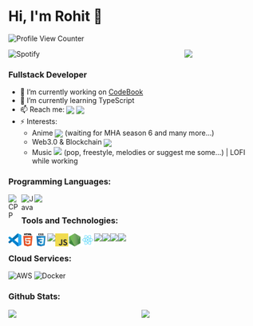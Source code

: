 # Hi, I'm Rohit 👋

![Profile View Counter](https://komarev.com/ghpvc/?username=the-shyguy)

<img align="right" width="30%" src="https://c.tenor.com/cpkRSSElsQAAAAAC/silent-voice-walk.gif" />

![Spotify](https://spotify-recently-played-readme.vercel.app/api?user=31jo4egarug4nazkg5magdpcjbnu&count=1)
  
### Fullstack Developer

- 🔭 I’m currently working on [CodeBook](https://github.com/the-shyguy/code-book)
- 🌱 I’m currently learning TypeScript
- 📫 Reach me: [<img align="center" src="https://img.icons8.com/external-justicon-lineal-color-justicon/26/000000/external-linkedin-social-media-justicon-lineal-color-justicon.png"/>](https://www.linkedin.com/in/rohit-singh-861743159/) [<img align="center" src="https://img.icons8.com/cotton/26/000000/twitter.png"/>](https://twitter.com/Rohit70898777)
- ⚡ Interests:
  - Anime <img width="20px" align="center" src="https://img.icons8.com/dusk/26/000000/naruto.png"/> (waiting for MHA season 6 and many more...)
  - Web3.0 & Blockchain <img align="center" src="https://img.icons8.com/external-vitaliy-gorbachev-lineal-color-vitaly-gorbachev/20/000000/external-blockchain-cryptocurrency-vitaliy-gorbachev-lineal-color-vitaly-gorbachev-1.png"/>
  - Music <img src="https://img.icons8.com/office/20/000000/musical-notes.png"/> (pop, freestyle, melodies or suggest me some...) | LOFI while working

### Programming Languages:

<img align="left" alt="CPP" width="26px" src="https://raw.githubusercontent.com/jmnote/z-icons/master/svg/cpp.svg" />
<img align="left" alt="Java" width="26px" src="https://raw.githubusercontent.com/jmnote/z-icons/master/svg/java.svg"/>
<img src="https://img.icons8.com/color/26/000000/python--v1.png"/>

### Tools and Technologies:

<img align="left" alt="Visual Studio Code" width="26px" src="https://raw.githubusercontent.com/github/explore/80688e429a7d4ef2fca1e82350fe8e3517d3494d/topics/visual-studio-code/visual-studio-code.png" />
<img align="left" alt="HTML5" width="26px" src="https://raw.githubusercontent.com/github/explore/80688e429a7d4ef2fca1e82350fe8e3517d3494d/topics/html/html.png" />
<img align="left" alt="CSS3" width="26px" src="https://raw.githubusercontent.com/github/explore/80688e429a7d4ef2fca1e82350fe8e3517d3494d/topics/css/css.png" />
<img align="left" src="https://img.icons8.com/color/26/000000/sass.png"/>
<img align="left" alt="JavaScript" width="26px" src="https://raw.githubusercontent.com/github/explore/80688e429a7d4ef2fca1e82350fe8e3517d3494d/topics/javascript/javascript.png" />
<img align="left" alt="Node.js" width="26px" src="https://raw.githubusercontent.com/github/explore/80688e429a7d4ef2fca1e82350fe8e3517d3494d/topics/nodejs/nodejs.png" />
<img align="left" alt="React" width="26px" src="https://raw.githubusercontent.com/github/explore/80688e429a7d4ef2fca1e82350fe8e3517d3494d/topics/react/react.png" />
<img align="left" src="https://img.icons8.com/color/26/000000/redux.png"/>
<img align="left" src="https://img.icons8.com/color/26/000000/postgreesql.png"/>
<img align="left" src="https://img.icons8.com/color/26/000000/mongodb.png"/>
<img align="left" src="https://img.icons8.com/color/26/000000/git.png"/>

<br/>

### Cloud Services:

![AWS](https://img.shields.io/badge/AWS-%23FF9900.svg?style=for-the-badge&logo=amazon-aws&logoColor=white)
![Docker](https://img.shields.io/badge/docker-%230db7ed.svg?style=for-the-badge&logo=docker&logoColor=white)

### Github Stats:

<img align="left" width="48%" src="https://github-readme-stats.vercel.app/api?username=the-shyguy&show_icons=true&theme=tokyonight" />
<img align="right" width="47%" src="https://github-readme-stats.vercel.app/api/top-langs/?username=the-shyguy&layout=compact" />
